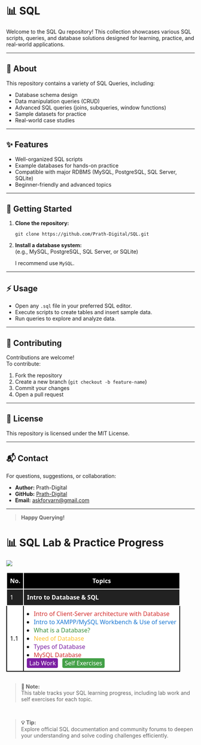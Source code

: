 # 📊 SQL

Welcome to the SQL Qu repository! This collection showcases various SQL scripts, queries, and database solutions designed for learning, practice, and real-world applications.

---

## 📝 About

This repository contains a variety of SQL Queries, including:
- Database schema design
- Data manipulation queries (CRUD)
- Advanced SQL queries (joins, subqueries, window functions)
- Sample datasets for practice
- Real-world case studies

---

## ✨ Features

- Well-organized SQL scripts
- Example databases for hands-on practice
- Compatible with major RDBMS (MySQL, PostgreSQL, SQL Server, SQLite)
- Beginner-friendly and advanced topics

---

## 🚀 Getting Started

1. **Clone the repository:**
   ```
   git clone https://github.com/Prath-Digital/SQL.git
   ```
2. **Install a database system:**  
   (e.g., MySQL, PostgreSQL, SQL Server, or SQLite)

   I recommend use `MySQL`.

---

## ⚡ Usage

- Open any `.sql` file in your preferred SQL editor.
- Execute scripts to create tables and insert sample data.
- Run queries to explore and analyze data.

---

## 🤝 Contributing

Contributions are welcome!  
To contribute:
1. Fork the repository
2. Create a new branch (`git checkout -b feature-name`)
3. Commit your changes
4. Open a pull request

---

## 📄 License

This repository is licensed under the MIT License.

---


## 📬 Contact
For questions, suggestions, or collaboration:

- **Author:** Prath-Digital
- **GitHub:** [Prath-Digital](https://github.com/Prath-Digital)
- **Email:** [askforvarn@gmail.com](https://mail.google.com/mail/u/0/?fs=1&to=askforvarn@gmail.com&su=Topic&body=Hi+Prath%20Digital%0A%0AI+want+to+ask+about+...%0A%0AThanks,%0AYour+Name&tf=cm)

---

> **Happy Querying!**

<h1>📊 SQL Lab & Practice Progress</h1>
<img src="https://img.shields.io/badge/Lab%20work%20and%20Self%20Exercises-%23fffff9?style=for-the-badge&logo=mysql&logoColor=%23ffffff&logoSize=auto&label=SQL&labelColor=%23646464">

<br>

<table style="width:100%;border-collapse:collapse;font-family:'cascadia code','Segoe UI',Arial,sans-serif;">
  <thead>
    <tr style="background:#000;color:#fff;">
      <th style="padding:10px 8px;border:2px solid #fff;background:#000;">No.</th>
      <th style="padding:10px 8px;border:2px solid #fff;background:#000;">Topics</th>
    </tr>
  </thead>
  <tbody>
    <tr style="background:#222;color:#fff;">
      <td style="padding:10px 8px;border:2px solid #fff;">1</td>
      <td style="padding:10px 8px;border:2px solid #fff;"><b>Intro to Database & SQL</b></td>
    </tr>
    <tr style="background:#fff; color:#000;">
      <td style="padding:10px 8px;border:2px solid #000;">1.1</td>
      <td style="padding:10px 8px;border:2px solid #000;">
        <ul style="margin:0;padding-left:18px;">
          <li><span style="color:#d32f2f;">Intro of Client-Server architecture with Database</span></li>
          <li><span style="color:#1976d2;">Intro to XAMPP/MySQL Workbench & Use of server</span></li>
          <li><span style="color:#388e3c;">What is a Database?</span></li>
          <li><span style="color:#fbc02d;">Need of Database</span></li>
          <li><span style="color:#7b1fa2;">Types of Database</span></li>
          <li><span style="color:#d32f2f;">MySQL Database</span></li>
        </ul>
        <span style="color:#fff;background:#7b1fa2;padding:2px 6px;border-radius:4px;"><a style="color:#fff;text-decoration:none;" href="./Lab Work/ch_1/lec_1.1/">Lab Work</a></span>
        <span style="color:#fff;background:#43a047;padding:2px 6px;border-radius:4px;margin-left:8px;"><a style="color:#fff;text-decoration:none;" href="./Self Exercises/ch_1/lec_1.1/">Self Exercises</a></span>
      </td>
    </tr>
  </tbody>
</table>
<hr style="background:transparent;">
<blockquote>
  <b>📝 Note:</b><br>This table tracks your SQL learning progress, including lab work and self exercises for each topic.
</blockquote>
<br>
<blockquote><b>💡 Tip:</b><br>Explore official SQL documentation and community forums to deepen your understanding and solve coding challenges efficiently.</blockquote>
